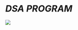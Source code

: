 # _DSA PROGRAM_
![](https://www.leonardo.com.au/hs-fs/hubfs/Images/LC3/robot.gif?width=800&height=600&name=robot.gif)
